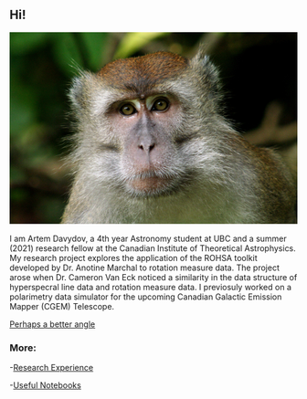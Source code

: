 ## Hi!

![me](./assets/img/profile_picture.jpg)

I am Artem Davydov, a 4th year Astronomy student at UBC and a summer (2021) research fellow at the Canadian Institute of Theoretical Astrophysics. My research project explores the application of the ROHSA toolkit developed by Dr. Anotine Marchal to rotation measure data. The project arose when Dr. Cameron Van Eck noticed a similarity in the data structure of hyperspecral line data and rotation measure data. I previosuly worked on a polarimetry data simulator for the upcoming Canadian Galactic Emission Mapper (CGEM) Telescope.

[Perhaps a better angle](https://artemsdavydov.github.io/assets/img/betterangle.jpg)

### More:

-[Research Experience](./research.html)

-[Useful Notebooks](./notebooks.html)

